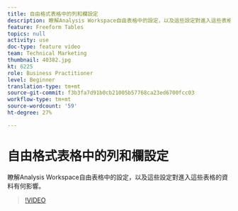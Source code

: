 ```yaml
---
title: 自由格式表格中的列和欄設定
description: 瞭解Analysis Workspace自由表格中的設定，以及這些設定對進入這些表格的資料有何影響。
feature: Freeform Tables
topics: null
activity: use
doc-type: feature video
team: Technical Marketing
thumbnail: 40382.jpg
kt: 6225
role: Business Practitioner
level: Beginner
translation-type: tm+mt
source-git-commit: f3b3fa7d91b0cb21005b57768ca23ed6700fcc03
workflow-type: tm+mt
source-wordcount: '59'
ht-degree: 27%

---
```



# 自由格式表格中的列和欄設定

瞭解Analysis Workspace自由表格中的設定，以及這些設定對進入這些表格的資料有何影響。

>[!VIDEO](https://video.tv.adobe.com/v/40382/?quality=12&learn=on)
